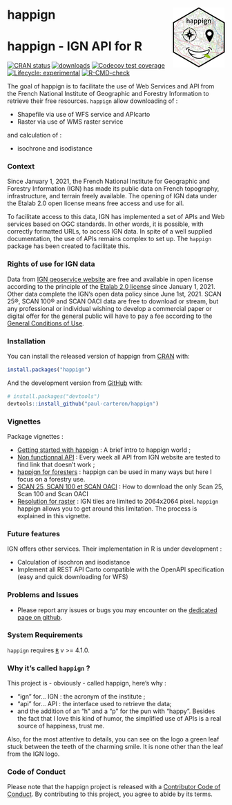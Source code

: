 
<!-- README.md is generated from README.Rmd. Please edit that file -->

# happign <a href="https://paul-carteron.github.io/happign/"><img src="man/figures/logo.png" align="right" height="139" /></a>

# happign - IGN API for R

<!-- badges: start -->

[![CRAN
status](https://www.r-pkg.org/badges/version/happign)](https://CRAN.R-project.org/package=happign)
[![downloads](http://cranlogs.r-pkg.org/badges/last-month/happign?color=green)](https://cran.r-project.org/package=happign)
[![Codecov test
coverage](https://codecov.io/gh/paul-carteron/happign/branch/main/graph/badge.svg)](https://app.codecov.io/gh/paul-carteron/happign?branch=main)
[![Lifecycle:
experimental](https://img.shields.io/badge/lifecycle-experimental-orange.svg)](https://lifecycle.r-lib.org/articles/stages.html#experimental)
[![R-CMD-check](https://github.com/paul-carteron/happign/actions/workflows/R-CMD-check.yaml/badge.svg)](https://github.com/paul-carteron/happign/actions/workflows/R-CMD-check.yaml)
<!-- badges: end -->

The goal of happign is to facilitate the use of Web Services and API
from the French National Institute of Geographic and Forestry
Information to retrieve their free resources. `happign` allow
downloading of :

-   Shapefile via use of WFS service and APIcarto
-   Raster via use of WMS raster service

and calculation of :

-   isochrone and isodistance

### Context

Since January 1, 2021, the French National Institute for Geographic and
Forestry Information (IGN) has made its public data on French
topography, infrastructure, and terrain freely available. The opening of
IGN data under the Etalab 2.0 open license means free access and use for
all.

To facilitate access to this data, IGN has implemented a set of APIs and
Web services based on OGC standards. In other words, it is possible,
with correctly formatted URLs, to access IGN data. In spite of a well
supplied documentation, the use of APIs remains complex to set up. The
`happign` package has been created to facilitate this.

### Rights of use for IGN data

Data from [IGN geoservice
website](https://geoservices.ign.fr/presentation) are free and available
in open license according to the principle of the [Etalab 2.0
license](https://www.etalab.gouv.fr/licence-ouverte-open-licence/) since
January 1, 2021. Other data complete the IGN’s open data policy since
June 1st, 2021. SCAN 25®, SCAN 100® and SCAN OACI data are free to
download or stream, but any professional or individual wishing to
develop a commercial paper or digital offer for the general public will
have to pay a fee according to the [General Conditions of
Use](https://geoservices.ign.fr/cgu-licences).

### Installation

You can install the released version of happign from
[CRAN](https://CRAN.R-project.org) with:

``` r
install.packages("happign")
```

And the development version from [GitHub](https://github.com/) with:

``` r
# install.packages("devtools")
devtools::install_github("paul-carteron/happign")
```

### Vignettes

Package vignettes :

-   [Getting started with
    happign](https://paul-carteron.github.io/happign/articles/Getting_started.html)
    : A brief intro to happign world ;
-   [Non functionnal
    API](https://paul-carteron.github.io/happign/articles/web_only/Non_functional_APIs.html)
    : Every week all API from IGN website are tested to find link that
    doesn’t work ;
-   [happign for
    foresters](https://paul-carteron.github.io/happign/articles/web_only/happign_for_foresters.html)
    : happign can be used in many ways but here I focus on a forestry
    use.
-   [SCAN 25, SCAN 100 et SCAN
    OACI](https://paul-carteron.github.io/happign/articles/SCAN_25_SCAN_100_SCAN_OACI.html)
    : How to download the only Scan 25, Scan 100 and Scan OACI
-   [Resolution for
    raster](https://paul-carteron.github.io/happign/articles/web_only/resolution_for_raster.html)
    : IGN tiles are limited to 2064x2064 pixel. `happign` happign allows
    you to get around this limitation. The process is explained in this
    vignette.

### Future features

IGN offers other services. Their implementation in R is under
development :

-   Calculation of isochron and isodistance
-   Implement all REST API Carto compatible with the OpenAPI
    specification (easy and quick downloading for WFS)

### Problems and Issues

-   Please report any issues or bugs you may encounter on the [dedicated
    page on github](https://github.com/paul-carteron/happign/issues).

### System Requirements

`happign` requires [`R`](https://cran.r-project.org) v \>= 4.1.0.

### Why it’s called `happign` ?

This project is - obviously - called happign, here’s why :

-   “ign” for… IGN : the acronym of the institute ;
-   “api” for… API : the interface used to retrieve the data;
-   and the addition of an “h” and a “p” for the pun with “happy”.
    Besides the fact that I love this kind of humor, the simplified use
    of APIs is a real source of happiness, trust me.

Also, for the most attentive to details, you can see on the logo a green
leaf stuck between the teeth of the charming smile. It is none other
than the leaf from the IGN logo.

### Code of Conduct

Please note that the happign project is released with a [Contributor
Code of
Conduct](https://paul-carteron.github.io/happign/CODE_OF_CONDUCT.html).
By contributing to this project, you agree to abide by its terms.
